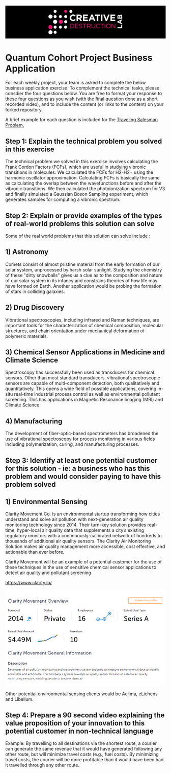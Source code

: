 ![CDL 2020 Cohort Project](../figures/CDL_logo.jpg)
# Quantum Cohort Project Business Application

For each weekly project, your team is asked to complete the below business application exercise.
To complement the technical tasks, please consdier the four questions below.
You are free to format your response to these four questions as you wish (with the final question done as a short recorded video), and to include
the content (or links to the content) on your forked repository.

A brief example for each question is included for the 
[Traveling Salesman Problem.](https://en.wikipedia.org/wiki/Travelling_salesman_problem)

## Step 1: Explain the technical problem you solved in this exercise

The technical problem we solved in this exercise involves calculating the Frank Cordon Factors (FCFs), which are useful in studying vibronic transitions in molecules. We calculated the FCFs for H2-H2+ using the harmonic oscillator approximation. Calculating FCFs is basically the same as calculating the overlap between the wavefunctions before and after the vibronic transitions. We then calculated the photoionization spectrum for V3 and finally simulated a Gaussian Boson Sampling experiment, which generates samples for computing a vibronic spectrum.

## Step 2: Explain or provide examples of the types of real-world problems this solution can solve

Some of the real world problems that this solution can solve include :

## 1) Astronomy 

Comets consist of almost pristine material from the early formation of our solar system, unprocessed by harsh solar sunlight. Studying the chemistry of these "dirty snowballs" gives us a clue as to the composition and nature of our solar system in its infancy and constrains theories of how life may have formed on Earth. Another application would be probing the formation of stars in colliding galaxies.

## 2) Drug Discovery 

Vibrational spectroscopies, including infrared and Raman techniques, are important tools for the characterization of chemical composition, molecular structures, and chain orientation under mechanical deformation of polymeric materials.

## 3) Chemical Sensor Applications in Medicine and Climate Science

Spectroscopy has successfully been used as transducers for chemical sensors. Other than most standard transducers, vibrational spectroscopic sensors are capable of multi-component detection, both qualitatively and quantitatively. This opens a wide field of possible applications, covering in-situ real-time industrial process control as well as environmental pollutant screening. This has applications in Magnetic Resonance Imaging (MRI) and Climate Science.

## 4) Manufacturing

The development of fiber-optic-based spectrometers has broadened the use of vibrational spectroscopy for process monitoring in various fields including
polymerization, curing, and manufacturing processes.

## Step 3: Identify at least one potential customer for this solution - ie: a business who has this problem and would consider paying to have this problem solved

## 1) Environmental Sensing

Clarity Movement Co. is an environmental startup transforming how cities understand and solve air pollution with next-generation air quality monitoring technology since 2014. Their turn-key solution provides real-time, hyper-local air quality data that supplements a city’s existing regulatory monitors with a continuously-calibrated network of hundreds to thousands of additional air quality sensors. The Clarity Air Monitoring Solution makes air quality management more accessible, cost effective, and actionable than ever before.

Clarity Movement will be an example of a potential customer for the use of these techniques in the use of sensitive chemical sensor applications to detect air quality and pollutant screening.

https://www.clarity.io/

![ClarityMovement](ClarityMovement.PNG) 


Other potential environmental sensing clients would be Aclima, eLichens and Libelium.
## Step 4: Prepare a 90 second video explaining the value proposition of your innovation to this potential customer in non-technical language

Example: By travelling to all destinations via the shortest route, a courier can generate the same revenue that it would have generated following any other route, but will minimize travel costs (e.g., fuel costs). By minimizing travel costs, the courier will be more profitable than it would have been had it travelled through any other route.
